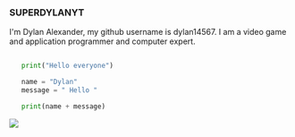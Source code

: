 ### SUPERDYLANYT

I'm Dylan Alexander, my github username is dylan14567. I am a video game and application programmer and computer expert.

```python

   print("Hello everyone")

   name = "Dylan"
   message = " Hello "

   print(name + message)

```

<img src="https://github-readme-stats.vercel.app/api?username=dylan14567">
